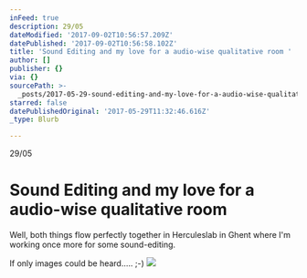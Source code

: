 ```yaml
---
inFeed: true
description: 29/05
dateModified: '2017-09-02T10:56:57.209Z'
datePublished: '2017-09-02T10:56:58.102Z'
title: 'Sound Editing and my love for a audio-wise qualitative room '
author: []
publisher: {}
via: {}
sourcePath: >-
  _posts/2017-05-29-sound-editing-and-my-love-for-a-audio-wise-qualitative-room.md
starred: false
datePublishedOriginal: '2017-05-29T11:32:46.616Z'
_type: Blurb

---
```

29/05

# Sound Editing and my love for a audio-wise qualitative room 

Well, both things flow perfectly together in Herculeslab in Ghent where I'm working once more for some sound-editing.

If only images could be heard..... ;-) ![](https://the-grid-user-content.s3-us-west-2.amazonaws.com/699c0e19-cf21-4804-ac27-bc755c5e2592.jpg)